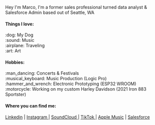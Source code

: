 

Hey I'm Marco, I'm a former sales professional turned data analyst & Salesforce Admin based out of Seattle, WA



#### Things I love:
<p> :dog: My Dog <br>
:sound: Music <br>
:airplane: Traveling <br>
:art: Art </p>

#### Hobbies:
<p> :man_dancing: Concerts & Festivals <br>
:musical_keyboard: Music Production (Logic Pro) <br>
:hammer_and_wrench: Electronic Prototyping (ESP32 WROOM) <br>
:motorcycle: Working on my custom Harley Davidson (2021 Iron 883 Sportster)</p>

#### Where you can find me: 
<a  href="http://www.linkedin.com/in/basedmarco"> Linkedin</a> | <a href="http://www.instagram.com/basedmarco"> Instagram </a> | <a href="http://www.soundcloud.com//basedmarco"> SoundCloud </a> | <a href="https://www.tiktok.com/@basedmarco"> TikTok </a> | <a href="https://music.apple.com/profile/basedmarco"> Apple Music</a> | <a href="https://www.salesforce.com/trailblazer/basedmarco"> Salesforce</a>


<!---
donmarcolaureano/donmarcolaureano is a ✨ special ✨ repository because its `README.md` (this file) appears on your GitHub profile.
You can click the Preview link to take a look at your changes.
--->
